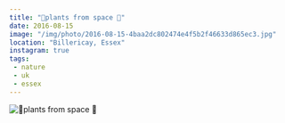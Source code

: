 ```yaml
---
title: "🌲plants from space 🍄"
date: 2016-08-15
image: "/img/photo/2016-08-15-4baa2dc802474e4f5b2f46633d865ec3.jpg"
location: "Billericay, Essex"
instagram: true
tags:
 - nature
 - uk
 - essex
---
```


![🌲plants from space 🍄](/img/photo/2016-08-15-4baa2dc802474e4f5b2f46633d865ec3.jpg)
